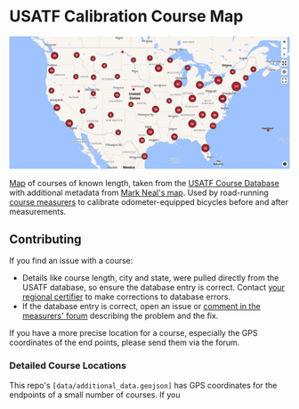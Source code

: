 # USATF Calibration Course Map

![Map of US with clusters of courses plotted](map_image.png)

[Map](https://calcourses.nickwalker.us/) of courses of known length, taken from the [USATF Course Database](https://certifiedroadraces.com/search/) with additional metadata from [Mark Neal's map](https://www.rrtc.net/Calibrations_map/calibration_map.html). Used by road-running [course measurers](https://www.usatf.org/resources/course-certification) to calibrate odometer-equipped bicycles before and after measurements.

## Contributing

If you find an issue with a course:

* Details like course length, city and state, were pulled directly from the USATF database, so ensure the database entry is correct. Contact [your regional certifier](https://www.rrtc.net/Certifiers/Certifiers.html) to make corrections to database errors.
* If the database entry is correct, open an issue or [comment in the measurers' forum](https://measure.infopop.cc/topic/yet-another-map-of-calibration-courses?reply=730081515202239286#730081515202239286) describing the problem and the fix.

If you have a more precise location for a course, especially the GPS coordinates of the end points, please send them via the forum.

### Detailed Course Locations

This repo's `[data/additional_data.geojson]` has GPS coordinates for the endpoints of a small number of courses. If you